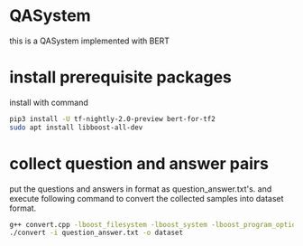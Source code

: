 # QASystem
this is a QASystem implemented with BERT

# install prerequisite packages

install with command

```bash
pip3 install -U tf-nightly-2.0-preview bert-for-tf2
sudo apt install libboost-all-dev
```

# collect question and answer pairs

put the questions and answers in format as question_answer.txt's. and execute following command to convert the collected samples into dataset format.

```bash
g++ convert.cpp -lboost_filesystem -lboost_system -lboost_program_options -lboost_regex -o convert
./convert -i question_answer.txt -o dataset
```


